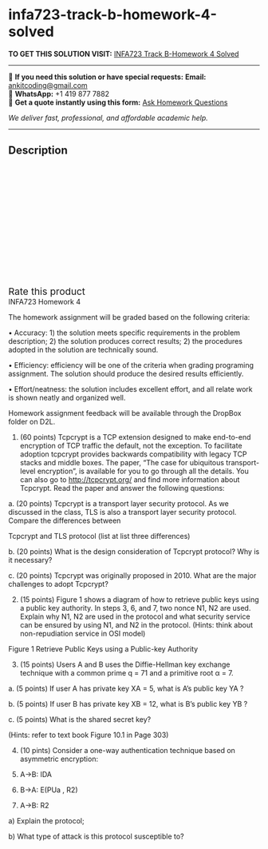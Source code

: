 # infa723-track-b-homework-4-solved
**TO GET THIS SOLUTION VISIT:** [INFA723 Track B-Homework 4 Solved](https://www.ankitcodinghub.com/product/infa723-track-b-solved-4/)


---

📩 **If you need this solution or have special requests:** **Email:** ankitcoding@gmail.com  
📱 **WhatsApp:** +1 419 877 7882  
📄 **Get a quote instantly using this form:** [Ask Homework Questions](https://www.ankitcodinghub.com/services/ask-homework-questions/)

*We deliver fast, professional, and affordable academic help.*

---

<h2>Description</h2>



<div class="kk-star-ratings kksr-auto kksr-align-center kksr-valign-top" data-payload="{&quot;align&quot;:&quot;center&quot;,&quot;id&quot;:&quot;131957&quot;,&quot;slug&quot;:&quot;default&quot;,&quot;valign&quot;:&quot;top&quot;,&quot;ignore&quot;:&quot;&quot;,&quot;reference&quot;:&quot;auto&quot;,&quot;class&quot;:&quot;&quot;,&quot;count&quot;:&quot;0&quot;,&quot;legendonly&quot;:&quot;&quot;,&quot;readonly&quot;:&quot;&quot;,&quot;score&quot;:&quot;0&quot;,&quot;starsonly&quot;:&quot;&quot;,&quot;best&quot;:&quot;5&quot;,&quot;gap&quot;:&quot;4&quot;,&quot;greet&quot;:&quot;Rate this product&quot;,&quot;legend&quot;:&quot;0\/5 - (0 votes)&quot;,&quot;size&quot;:&quot;24&quot;,&quot;title&quot;:&quot;INFA723 Track B-Homework 4 Solved&quot;,&quot;width&quot;:&quot;0&quot;,&quot;_legend&quot;:&quot;{score}\/{best} - ({count} {votes})&quot;,&quot;font_factor&quot;:&quot;1.25&quot;}">

<div class="kksr-stars">

<div class="kksr-stars-inactive">
            <div class="kksr-star" data-star="1" style="padding-right: 4px">


<div class="kksr-icon" style="width: 24px; height: 24px;"></div>
        </div>
            <div class="kksr-star" data-star="2" style="padding-right: 4px">


<div class="kksr-icon" style="width: 24px; height: 24px;"></div>
        </div>
            <div class="kksr-star" data-star="3" style="padding-right: 4px">


<div class="kksr-icon" style="width: 24px; height: 24px;"></div>
        </div>
            <div class="kksr-star" data-star="4" style="padding-right: 4px">


<div class="kksr-icon" style="width: 24px; height: 24px;"></div>
        </div>
            <div class="kksr-star" data-star="5" style="padding-right: 4px">


<div class="kksr-icon" style="width: 24px; height: 24px;"></div>
        </div>
    </div>

<div class="kksr-stars-active" style="width: 0px;">
            <div class="kksr-star" style="padding-right: 4px">


<div class="kksr-icon" style="width: 24px; height: 24px;"></div>
        </div>
            <div class="kksr-star" style="padding-right: 4px">


<div class="kksr-icon" style="width: 24px; height: 24px;"></div>
        </div>
            <div class="kksr-star" style="padding-right: 4px">


<div class="kksr-icon" style="width: 24px; height: 24px;"></div>
        </div>
            <div class="kksr-star" style="padding-right: 4px">


<div class="kksr-icon" style="width: 24px; height: 24px;"></div>
        </div>
            <div class="kksr-star" style="padding-right: 4px">


<div class="kksr-icon" style="width: 24px; height: 24px;"></div>
        </div>
    </div>
</div>


<div class="kksr-legend" style="font-size: 19.2px;">
            <span class="kksr-muted">Rate this product</span>
    </div>
    </div>
INFA723 Homework 4

The homework assignment will be graded based on the following criteria:

• Accuracy: 1) the solution meets specific requirements in the problem description; 2) the solution produces correct results; 2) the procedures adopted in the solution are technically sound.

• Efficiency: efficiency will be one of the criteria when grading programing assignment. The solution should produce the desired results efficiently.

• Effort/neatness: the solution includes excellent effort, and all relate work is shown neatly and organized well.

Homework assignment feedback will be available through the DropBox folder on D2L.

1. (60 points) Tcpcrypt is a TCP extension designed to make end-to-end encryption of TCP traffic the default, not the exception. To facilitate adoption tcpcrypt provides backwards compatibility with legacy TCP stacks and middle boxes. The paper, “The case for ubiquitous transport-level encryption”, is available for you to go through all the details. You can also go to http://tcpcrypt.org/ and find more information about Tcpcrypt. Read the paper and answer the following questions:

a. (20 points) Tcpcrypt is a transport layer security protocol. As we discussed in the class, TLS is also a transport layer security protocol. Compare the differences between

Tcpcrypt and TLS protocol (list at list three differences)

b. (20 points) What is the design consideration of Tcpcrypt protocol? Why is it necessary?

c. (20 points) Tcpcrypt was originally proposed in 2010. What are the major challenges to adopt Tcpcrypt?

2. (15 points) Figure 1 shows a diagram of how to retrieve public keys using a public key authority. In steps 3, 6, and 7, two nonce N1, N2 are used. Explain why N1, N2 are used in the protocol and what security service can be ensured by using N1, and N2 in the protocol. (Hints: think about non-repudiation service in OSI model)

Figure 1 Retrieve Public Keys using a Public-key Authority

3. (15 points) Users A and B uses the Diffie-Hellman key exchange technique with a common prime q = 71 and a primitive root α = 7.

a. (5 points) If user A has private key XA = 5, what is A’s public key YA ?

b. (5 points) If user B has private key XB = 12, what is B’s public key YB ?

c. (5 points) What is the shared secret key?

(Hints: refer to text book Figure 10.1 in Page 303)

4. (10 pints) Consider a one-way authentication technique based on asymmetric encryption:

1. A-&gt;B: IDA

2. B-&gt;A: E(PUa , R2)

3. A-&gt;B: R2

a) Explain the protocol;

b) What type of attack is this protocol susceptible to?
